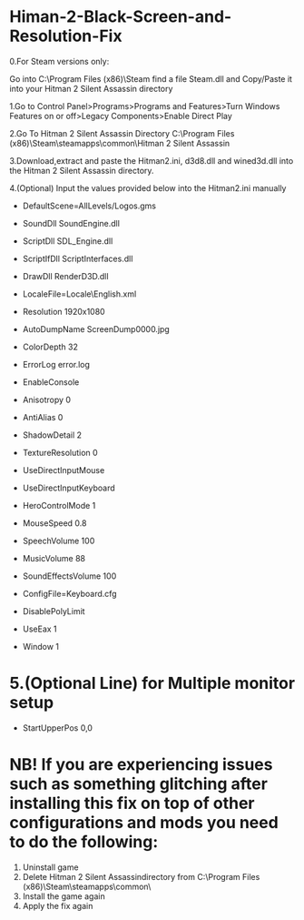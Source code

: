 # Himan-2-Black-Screen-and-Resolution-Fix

0.For Steam versions only:

Go into C:\Program Files (x86)\Steam find a file Steam.dll and Copy/Paste it into your Hitman 2 Silent Assassin  directory 

1.Go to Control Panel>Programs>Programs and Features>Turn Windows Features on or off>Legacy Components>Enable Direct Play

2.Go To Hitman 2 Silent Assassin Directory C:\Program Files (x86)\Steam\steamapps\common\Hitman 2 Silent Assassin

3.Download,extract and paste the Hitman2.ini, d3d8.dll and wined3d.dll into the Hitman 2 Silent Assassin directory.

4.(Optional) Input the values provided below into the Hitman2.ini manually
* DefaultScene=AllLevels/Logos.gms

* SoundDll SoundEngine.dll
* ScriptDll SDL_Engine.dll
* ScriptIfDll ScriptInterfaces.dll
* DrawDll RenderD3D.dll

* LocaleFile=Locale\English.xml
* Resolution 1920x1080

* AutoDumpName ScreenDump0000.jpg
* ColorDepth 32
* ErrorLog error.log
* EnableConsole

* Anisotropy 0
* AntiAlias 0
* ShadowDetail 2
* TextureResolution 0
* UseDirectInputMouse
* UseDirectInputKeyboard
* HeroControlMode 1
* MouseSpeed 0.8

* SpeechVolume 100
* MusicVolume 88
* SoundEffectsVolume 100

* ConfigFile=Keyboard.cfg

* DisablePolyLimit
* UseEax 1
* Window 1

# 5.(Optional Line) for Multiple monitor setup
* StartUpperPos 0,0

# NB! If you are experiencing issues such as something glitching after installing this fix on top of other configurations and mods you need to do the following:

1. Uninstall game
2. Delete Hitman 2 Silent Assassindirectory from C:\Program Files (x86)\Steam\steamapps\common\
3. Install the game again 
4. Apply the fix again



